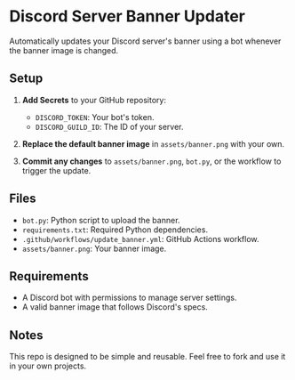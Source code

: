 # Discord Server Banner Updater

Automatically updates your Discord server's banner using a bot whenever the banner image is changed.

## Setup

1. **Add Secrets** to your GitHub repository:
   - `DISCORD_TOKEN`: Your bot's token.
   - `DISCORD_GUILD_ID`: The ID of your server.

2. **Replace the default banner image** in `assets/banner.png` with your own.

3. **Commit any changes** to `assets/banner.png`, `bot.py`, or the workflow to trigger the update.

## Files

- `bot.py`: Python script to upload the banner.
- `requirements.txt`: Required Python dependencies.
- `.github/workflows/update_banner.yml`: GitHub Actions workflow.
- `assets/banner.png`: Your banner image.

## Requirements

- A Discord bot with permissions to manage server settings.
- A valid banner image that follows Discord's specs.

## Notes

This repo is designed to be simple and reusable. Feel free to fork and use it in your own projects.
